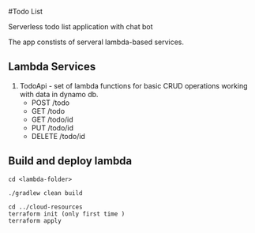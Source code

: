 #Todo List

Serverless todo list application with chat bot

The app constists of serveral lambda-based services.

## Lambda Services

1. TodoApi - set of lambda functions for basic CRUD operations working with data in dynamo db.
   - POST /todo
   - GET /todo  
   - GET /todo/id
   - PUT /todo/id
   - DELETE /todo/id 


## Build and deploy lambda

```
cd <lambda-folder>

./gradlew clean build

cd ../cloud-resources
terraform init (only first time )
terraform apply
```
